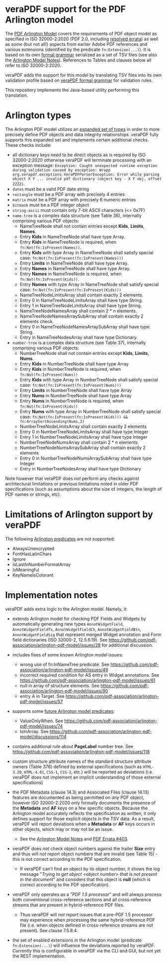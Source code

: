 veraPDF support for the PDF Arlington model
=============================

The [PDF Arlington Model](https://github.com/pdf-association/arlington-pdf-model) covers the requirements of PDF object model as specified in ISO 32000-2:2020 (PDF 2.0, including [resolved errata](https://pdf-issues.pdfa.org/)) as well as _some_ (but not all!) aspects from earlier Adobe PDF references and various extensions (identified by the predicate `fn:Extension(...)`). It is based on its own [formal grammar](https://github.com/pdf-association/arlington-pdf-model/blob/master/INTERNAL_GRAMMAR.md) serialized as a set of TSV files (see also the [Arlington Model Notes](https://github.com/pdf-association/arlington-pdf-model/blob/master/MODEL_NOTES.md)). References to Tables and clauses below all refer to ISO 32000-2:2020.

veraPDF adds the support for this model by translating TSV files into its own validation profile based on [veraPDF formal grammar](https://docs.verapdf.org/validation/rules/) for validation rules. 

This repository implements the Java-based utility performing this translation.

Arlington types
==============================
The Arlington PDF model utilizes an [expanded set of types](https://github.com/pdf-association/arlington-pdf-model/blob/master/INTERNAL_GRAMMAR.md#column-2---type) in order to more precisely define PDF objects and data integrity relationships. veraPDF fully supports this expanded set and implements certain additional checks. These checks include:
- all dictionary keys need to be direct objects as is required by ISO 32000-2:2020 otherwise veraPDF will terminate processing with an exception message: `Exception: Caught unexpected runtime exception during validation caused by exception: Wrapp org.verapdf.exceptions.VeraPDFParserException: Error while parsing object X Y ... invalid pdf dictionary (object key - X Y obj, offset ZZZZ)`.
- `dates` must be a valid PDF date string
- `rectangle` must be a PDF array with precisely 4 entries
- `matrix` must be a PDF array with precisely 6 numeric entries
- `bitmask` must be a PDF integer object
- `string-ascii` must contain only 7-bit ASCII characters (<= 0x7F)
- `name-tree` is a complex data structure (see Table 36), internally comprising various PDF objects:
    - NameTreeNode shall not contain entries except **Kids**, **Limits**, **Names**.
    - Entry **Kids** in NameTreeNode shall have type Array.
    - Entry **Kids** in NameTreeNode is required, when `fn:Not(fn:IsPresent(Names))`.
    - Entry **Kids** with type Array in NameTreeNode shall satisfy special case: `fn:Not(fn:IsPresent(fn:IsPresent(Names)))`
    - Entry **Limits** in NameTreeNode shall have type Array.
    - Entry **Names** in NameTreeNode shall have type Array.
    - Entry **Names** in NameTreeNode is required, when `fn:Not(fn:IsPresent(Kids))`.
    - Entry **Names** with type Array in NameTreeNode shall satisfy special case: `fn:Not(fn:IsPresent(fn:IsPresent(Kids)))`
    - NameTreeNodeLimitsArray shall contain exactly 2 elements.
    - Entry 0 in NameTreeNodeLimitsArray shall have type String.
    - Entry 1 in NameTreeNodeLimitsArray shall have type String.
    - NameTreeNodeNamesArray shall contain 2 * _n_ elements.
    - NameTreeNodeNamesArraySubArray shall contain exactly 2 elements check.
    - Entry 0 in NameTreeNodeNamesArraySubArray shall have type String.
    - Entry in NameTreeNodesArray shall have type Dictionary.
- `number-tree` is a complex data structure (see Table 37), internally comprising various PDF objects:
    - NumberTreeNode shall not contain entries except **Kids**, **Limits**, **Nums**.
    - Entry **Kids** in NumberTreeNode shall have type Array
    - Entry **Kids** in NumberTreeNode is required, when `fn:Not(fn:IsPresent(Nums))`
    - Entry **Kids** with type Array in NumberTreeNode shall satisfy special case: `fn:Not(fn:IsPresent(fn:IsPresent(Nums)))`
    - Entry **Limits** in NumberTreeNode shall have type Array
    - Entry **Nums** in NumberTreeNode shall have type Array
    - Entry **Nums** in NumberTreeNode is required, when `fn:Not(fn:IsPresent(Kids))`
    - Entry **Nums** with type Array in NumberTreeNode shall satisfy special case: `fn:Not(fn:IsPresent(fn:IsPresent(Kids))) && fn:ArraySortAscending(Nums,2)`
    - NumberTreeNodeLimitsArray shall contain exactly 2 elements
    - Entry 0 in NumberTreeNodeLimitsArray shall have type Integer
    - Entry 1 in NumberTreeNodeLimitsArray shall have type Integer
    - NumberTreeNodeNumsArray shall contain 2 * _n_ elements
    - NumberTreeNodeNumsArraySubArray shall contain exactly 2 elements
    - Entry 0 in NumberTreeNodeNumsArraySubArray shall have type Integer
    - Entry in NumberTreeNodesArray shall have type Dictionary

Note however that veraPDF does _not_ perform any checks against architectural limitations or previous limitations noted in older PDF specifications (such as assumptions about the size of integers, the length of PDF names or strings, etc). 

Limitations of Arlington support by veraPDF
==============================

The following [Arlington predicates](https://github.com/pdf-association/arlington-pdf-model/blob/master/INTERNAL_GRAMMAR.md#predicates-declarative-functions) are not supported:
- AlwaysUnencrypted
- FontHasLatinChars
- Ignore
- IsLastInNumberFormatArray
- IsMeaningful
- KeyNameIsColorant

Implementation notes
===============================

veraPDF adds extra logic to the Arlington model. Namely, it:

- extends Arlington model for checking PDF Fields and Widgets by automatically generating new types `AnnotWidgetField`, `AnnotWidgetFieldTx`, `AnnotWidgetFieldCh`, `AnnotWidgetFieldBtn`, `AnnotWidgetFieldSig` that represent merged Widget annotation and Form field dictionaries (ISO 32000-2, 12.5.6.19). See https://github.com/pdf-association/arlington-pdf-model/issues/28 for additional discussion.

- includes fixes of some known Arlington model issues:
  - wrong use of fn:InNameTree predicate. See https://github.com/pdf-association/arlington-pdf-model/issues/49
  - incorrect required condition for AS entry in Widget annotations. See https://github.com/pdf-association/arlington-pdf-model/issues/61
  - null in array of structure elements. See https://github.com/pdf-association/arlington-pdf-model/issues/90
  - entry A in Target. See https://github.com/pdf-association/arlington-pdf-model/issues/57

- supports some [future Arlington model predicates](https://github.com/pdf-association/arlington-pdf-model/blob/master/INTERNAL_GRAMMAR.md#proposals-for-future-predicates):
  - ValueOnlyWhen. See https://github.com/pdf-association/arlington-pdf-model/issues/74
  - IsInArray. See https://github.com/pdf-association/arlington-pdf-model/discussions/114

- contains additional rule about **PageLabel** number tree. See https://github.com/pdf-association/arlington-pdf-model/issues/118

- custom structure attribute names of the standard structure attribute owners (Table 376) defined by external specifications (such as `HTML-3.20`, `HTML-4.01`, `CSS-1`, `CSS-2`, etc.) will be reported as deviations (i.e. veraPDF does not implement an implicit understanding of those external specifications)

- the PDF Metadata (clause 14.3) and Associated Files (clause 14.13) features are documented as being permitted on _any_ PDF object, however ISO 32000-2:2020 only formally documents the presence of the **Metadata** and **AF** keys on a few specific objects. Because the Arlington model accurately reflects the specification as written, it only defines support for those explicit objects in the TSV data. As a result, veraPDF will report deviations when a  **Metadata** or **AF** keys occurs in other objects, which may or may not be an issue. 
    - See the [Arlington Model Notes](https://github.com/pdf-association/arlington-pdf-model/blob/master/MODEL_NOTES.md) and [PDF Errata #403](https://github.com/pdf-association/pdf-issues/issues/403).

- veraPDF does _not_ check object numbers against the trailer **Size** entry and thus will _not_ report object numbers that are invalid (see Table 15) - this is not correct according to the PDF specification.
    - If veraPDF can’t find an object by its object number, it shows the log message "_Trying to get object \<object number> that is not present in the document_" and considers that this object is **null** (which is correct according to the PDF specification).

- veraPDF only operates as a "_PDF 1.5 processor_" and will always process both conventional cross-reference sections and all cross-reference streams that are present in hybrid-reference PDF files.
    -  Thus veraPDF will _not_ report issues that a pre-PDF 1.5 processor may experience when processing the same hybrid-reference PDF file (i.e. when objects defined in cross-reference streams are not present). See clause 7.5.8.4.

- the set of enabled extensions in the Arlington model (predicate `fn:Extension(...)`) will influence the deviations reported by veraPDF. Currently this is configurable in veraPDF via the CLI and GUI, but not yet the REST implementation.

